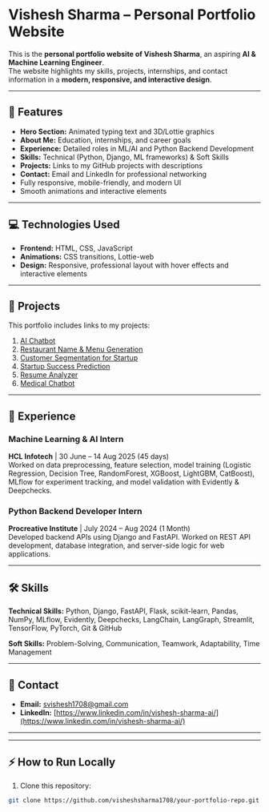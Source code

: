 # Vishesh Sharma – Personal Portfolio Website

This is the **personal portfolio website of Vishesh Sharma**, an aspiring **AI & Machine Learning Engineer**.  
The website highlights my skills, projects, internships, and contact information in a **modern, responsive, and interactive design**.

---

## 🚀 Features

- **Hero Section:** Animated typing text and 3D/Lottie graphics  
- **About Me:** Education, internships, and career goals  
- **Experience:** Detailed roles in ML/AI and Python Backend Development  
- **Skills:** Technical (Python, Django, ML frameworks) & Soft Skills  
- **Projects:** Links to my GitHub projects with descriptions  
- **Contact:** Email and LinkedIn for professional networking  
- Fully responsive, mobile-friendly, and modern UI  
- Smooth animations and interactive elements  

---

## 💻 Technologies Used

- **Frontend:** HTML, CSS, JavaScript  
- **Animations:** CSS transitions, Lottie-web  
- **Design:** Responsive, professional layout with hover effects and interactive elements  

---

## 📂 Projects

This portfolio includes links to my projects:

1. [AI Chatbot](https://github.com/visheshsharma1708/chatbot-project-internship-final-project-)  
2. [Restaurant Name & Menu Generation](https://github.com/visheshsharma1708/resturantnameandmenugenration)  
3. [Customer Segmentation for Startup](https://github.com/visheshsharma1708/customer-segmentation-for-startup)  
4. [Startup Success Prediction](https://github.com/visheshsharma1708/startup-success-prediction)  
5. [Resume Analyzer](https://github.com/visheshsharma1708/Resume-Analyzer)  
6. [Medical Chatbot](https://github.com/visheshsharma1708/Medical-chatbot)  

---

## 🏢 Experience

### Machine Learning & AI Intern  
**HCL Infotech** | 30 June – 14 Aug 2025 (45 days)  
Worked on data preprocessing, feature selection, model training (Logistic Regression, Decision Tree, RandomForest, XGBoost, LightGBM, CatBoost), MLflow for experiment tracking, and model validation with Evidently & Deepchecks.

### Python Backend Developer Intern  
**Procreative Institute** | July 2024 – Aug 2024 (1 Month)  
Developed backend APIs using Django and FastAPI. Worked on REST API development, database integration, and server-side logic for web applications.

---

## 🛠 Skills

**Technical Skills:** Python, Django, FastAPI, Flask, scikit-learn, Pandas, NumPy, MLflow, Evidently, Deepchecks, LangChain, LangGraph, Streamlit, TensorFlow, PyTorch, Git & GitHub  

**Soft Skills:** Problem-Solving, Communication, Teamwork, Adaptability, Time Management  

---

## 📧 Contact

- **Email:** svishesh1708@gmail.com  
- **LinkedIn:** [https://www.linkedin.com/in/vishesh-sharma-ai/](https://www.linkedin.com/in/vishesh-sharma-ai/)  

---

---

## ⚡ How to Run Locally

1. Clone this repository:

```bash
git clone https://github.com/visheshsharma1708/your-portfolio-repo.git
